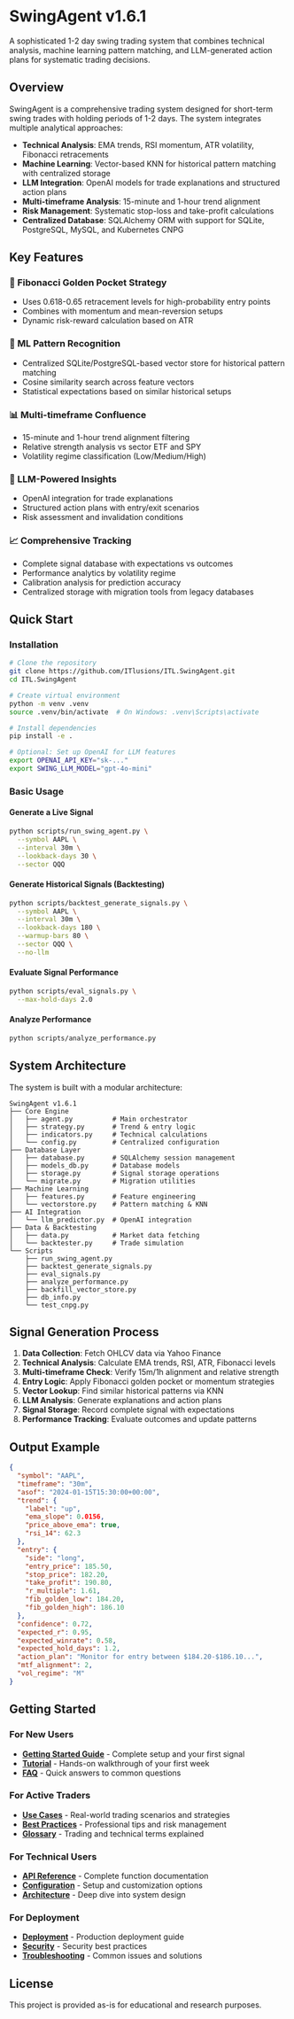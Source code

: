 # SwingAgent v1.6.1

A sophisticated 1-2 day swing trading system that combines technical analysis, machine learning pattern matching, and LLM-generated action plans for systematic trading decisions.

## Overview

SwingAgent is a comprehensive trading system designed for short-term swing trades with holding periods of 1-2 days. The system integrates multiple analytical approaches:

- **Technical Analysis**: EMA trends, RSI momentum, ATR volatility, Fibonacci retracements
- **Machine Learning**: Vector-based KNN for historical pattern matching with centralized storage
- **LLM Integration**: OpenAI models for trade explanations and structured action plans
- **Multi-timeframe Analysis**: 15-minute and 1-hour trend alignment
- **Risk Management**: Systematic stop-loss and take-profit calculations
- **Centralized Database**: SQLAlchemy ORM with support for SQLite, PostgreSQL, MySQL, and Kubernetes CNPG

## Key Features

### 🎯 Fibonacci Golden Pocket Strategy
- Uses 0.618-0.65 retracement levels for high-probability entry points
- Combines with momentum and mean-reversion setups
- Dynamic risk-reward calculation based on ATR

### 🧠 ML Pattern Recognition
- Centralized SQLite/PostgreSQL-based vector store for historical pattern matching
- Cosine similarity search across feature vectors
- Statistical expectations based on similar historical setups

### 📊 Multi-timeframe Confluence
- 15-minute and 1-hour trend alignment filtering
- Relative strength analysis vs sector ETF and SPY
- Volatility regime classification (Low/Medium/High)

### 🤖 LLM-Powered Insights
- OpenAI integration for trade explanations
- Structured action plans with entry/exit scenarios
- Risk assessment and invalidation conditions

### 📈 Comprehensive Tracking
- Complete signal database with expectations vs outcomes
- Performance analytics by volatility regime
- Calibration analysis for prediction accuracy
- Centralized storage with migration tools from legacy databases

## Quick Start

### Installation

```bash
# Clone the repository
git clone https://github.com/ITlusions/ITL.SwingAgent.git
cd ITL.SwingAgent

# Create virtual environment
python -m venv .venv
source .venv/bin/activate  # On Windows: .venv\Scripts\activate

# Install dependencies
pip install -e .

# Optional: Set up OpenAI for LLM features
export OPENAI_API_KEY="sk-..."
export SWING_LLM_MODEL="gpt-4o-mini"
```

### Basic Usage

#### Generate a Live Signal

```bash
python scripts/run_swing_agent.py \
  --symbol AAPL \
  --interval 30m \
  --lookback-days 30 \
  --sector QQQ
```

#### Generate Historical Signals (Backtesting)

```bash
python scripts/backtest_generate_signals.py \
  --symbol AAPL \
  --interval 30m \
  --lookback-days 180 \
  --warmup-bars 80 \
  --sector QQQ \
  --no-llm
```

#### Evaluate Signal Performance

```bash
python scripts/eval_signals.py \
  --max-hold-days 2.0
```

#### Analyze Performance

```bash
python scripts/analyze_performance.py
```

## System Architecture

The system is built with a modular architecture:

```
SwingAgent v1.6.1
├── Core Engine
│   ├── agent.py          # Main orchestrator
│   ├── strategy.py       # Trend & entry logic
│   ├── indicators.py     # Technical calculations
│   └── config.py         # Centralized configuration
├── Database Layer
│   ├── database.py       # SQLAlchemy session management
│   ├── models_db.py      # Database models
│   ├── storage.py        # Signal storage operations
│   └── migrate.py        # Migration utilities
├── Machine Learning
│   ├── features.py       # Feature engineering
│   └── vectorstore.py    # Pattern matching & KNN
├── AI Integration
│   └── llm_predictor.py  # OpenAI integration
├── Data & Backtesting
│   ├── data.py           # Market data fetching
│   └── backtester.py     # Trade simulation
└── Scripts
    ├── run_swing_agent.py
    ├── backtest_generate_signals.py
    ├── eval_signals.py
    ├── analyze_performance.py
    ├── backfill_vector_store.py
    ├── db_info.py
    └── test_cnpg.py
```

## Signal Generation Process

1. **Data Collection**: Fetch OHLCV data via Yahoo Finance
2. **Technical Analysis**: Calculate EMA trends, RSI, ATR, Fibonacci levels
3. **Multi-timeframe Check**: Verify 15m/1h alignment and relative strength
4. **Entry Logic**: Apply Fibonacci golden pocket or momentum strategies
5. **Vector Lookup**: Find similar historical patterns via KNN
6. **LLM Analysis**: Generate explanations and action plans
7. **Signal Storage**: Record complete signal with expectations
8. **Performance Tracking**: Evaluate outcomes and update patterns

## Output Example

```json
{
  "symbol": "AAPL",
  "timeframe": "30m",
  "asof": "2024-01-15T15:30:00+00:00",
  "trend": {
    "label": "up",
    "ema_slope": 0.0156,
    "price_above_ema": true,
    "rsi_14": 62.3
  },
  "entry": {
    "side": "long",
    "entry_price": 185.50,
    "stop_price": 182.20,
    "take_profit": 190.80,
    "r_multiple": 1.61,
    "fib_golden_low": 184.20,
    "fib_golden_high": 186.10
  },
  "confidence": 0.72,
  "expected_r": 0.95,
  "expected_winrate": 0.58,
  "expected_hold_days": 1.2,
  "action_plan": "Monitor for entry between $184.20-$186.10...",
  "mtf_alignment": 2,
  "vol_regime": "M"
}
```

## Getting Started

### For New Users
- **[Getting Started Guide](getting-started.md)** - Complete setup and your first signal
- **[Tutorial](tutorial.md)** - Hands-on walkthrough of your first week
- **[FAQ](faq.md)** - Quick answers to common questions

### For Active Traders  
- **[Use Cases](use-cases.md)** - Real-world trading scenarios and strategies
- **[Best Practices](best-practices.md)** - Professional tips and risk management
- **[Glossary](glossary.md)** - Trading and technical terms explained

### For Technical Users
- **[API Reference](api-reference.md)** - Complete function documentation  
- **[Configuration](configuration.md)** - Setup and customization options
- **[Architecture](architecture.md)** - Deep dive into system design

### For Deployment
- **[Deployment](deployment.md)** - Production deployment guide
- **[Security](security.md)** - Security best practices
- **[Troubleshooting](troubleshooting.md)** - Common issues and solutions

## License

This project is provided as-is for educational and research purposes.